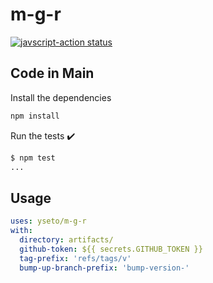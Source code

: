 # m-g-r

<a href="https://github.com/yseto/m-g-r/actions"><img alt="javscript-action status" src="https://github.com/yseto/m-g-r/workflows/units-test/badge.svg"></a>

## Code in Main

Install the dependencies

```bash
npm install
```

Run the tests :heavy_check_mark:

```bash
$ npm test
...
```

## Usage

```yaml
uses: yseto/m-g-r
with:
  directory: artifacts/
  github-token: ${{ secrets.GITHUB_TOKEN }}
  tag-prefix: 'refs/tags/v'
  bump-up-branch-prefix: 'bump-version-'
```

